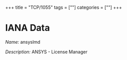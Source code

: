 +++
title = "TCP/1055"
tags = [""]
categories = [""]
+++

# IANA Data

_Name:_ ansyslmd

_Description:_ ANSYS - License Manager


